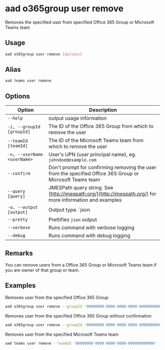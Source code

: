 # aad o365group user remove

Removes the specified user from specified Office 365 Group or Microsoft Teams team

## Usage

```sh
aad o365group user remove [options]
```

## Alias

```sh
aad teams user remove
```

## Options

Option|Description
------|-----------
`--help`|output usage information
`-i, --groupId [groupId]`|The ID of the Office 365 Group from which to remove the user
`--teamId [teamId]`|The ID of the Microsoft Teams team from which to remove the user
`-n, --userName <userName>`|User's UPN (user principal name), eg. `johndoe@example.com`
`--confirm`|Don't prompt for confirming removing the user from the specified Office 365 Group or Microsoft Teams team
`--query [query]`|JMESPath query string. See [http://jmespath.org/](http://jmespath.org/) for more information and examples
`-o, --output [output]`|Output type. `json|text`. Default `text`
`--pretty`|Prettifies `json` output
`--verbose`|Runs command with verbose logging
`--debug`|Runs command with debug logging

## Remarks

You can remove users from a Office 365 Group or Microsoft Teams team if you are owner of that group or team.

## Examples

Removes user from the specified Office 365 Group

```sh
aad o365group user remove --groupId '00000000-0000-0000-0000-000000000000' --userName 'anne.matthews@contoso.onmicrosoft.com'
```

Removes user from the specified Office 365 Group without confirmation

```sh
aad o365group user remove --groupId '00000000-0000-0000-0000-000000000000' --userName 'anne.matthews@contoso.onmicrosoft.com' --confirm
```

Removes user from the specified Microsoft Teams team

```sh
aad teams user remove --teamId '00000000-0000-0000-0000-000000000000' --userName 'anne.matthews@contoso.onmicrosoft.com'
```